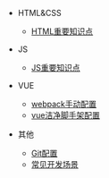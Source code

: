 - HTML&CSS

  - [HTML重要知识点](./html/1.html总结.md)

- JS

  - [JS重要知识点](./js/2.JS.md)

- VUE

  - [webpack手动配置](./vue/1.webpack配置.md)
  - [vue洁净脚手架配置](./vue/2.vue洁净脚手架配置.md)

- 其他

  - [Git配置](./js/3.git配置步骤.md)
  - [常见开发场景](./js/1.常见开发场景代码.md)